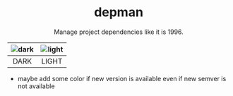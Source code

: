 <h1 align="center">depman</h1>
<p align="center">Manage project dependencies like it is 1996.</p>

| ![dark](https://images.meain.io/dump/1589176873.png) | ![light](https://images.meain.io/dump/1589176991.png) |
| :--------------------------------------------------: | :---------------------------------------------------: |
|                         DARK                         |                         LIGHT                         |


- maybe add some color if new version is available even if new semver is not available
